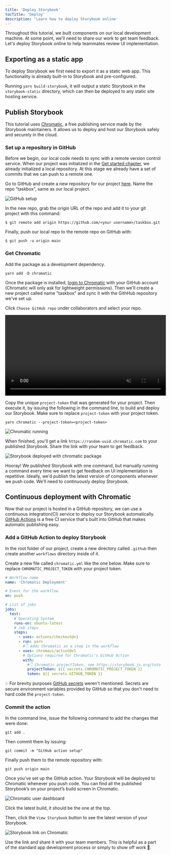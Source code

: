 ```yaml
---
title: 'Deploy Storybook'
tocTitle: 'Deploy'
description: 'Learn how to deploy Storybook online'
---
```


Throughout this tutorial, we built components on our local development machine. At some point, we'll need to share our work to get team feedback. Let's deploy Storybook online to help teammates review UI implementation.

## Exporting as a static app

To deploy Storybook we first need to export it as a static web app. This functionality is already built-in to Storybook and pre-configured.

Running `yarn build-storybook`, it will output a static Storybook in the `storybook-static` directory, which can then be deployed to any static site hosting service.

## Publish Storybook

This tutorial uses <a href="https://www.chromatic.com/">Chromatic</a>, a free publishing service made by the Storybook maintainers. It allows us to deploy and host our Storybook safely and securely in the cloud.

### Set up a repository in GitHub

Before we begin, our local code needs to sync with a remote version control service. When our project was initialized in the [Get started chapter](/intro-to-storybook/ember/en/get-started/), we already initialized a local repository. At this stage we already have a set of commits that we can push to a remote one.

Go to GitHub and create a new repository for our project [here](https://github.com/new). Name the repo “taskbox”, same as our local project.

![GitHub setup](/intro-to-storybook/github-create-taskbox.png)

In the new repo, grab the origin URL of the repo and add it to your git project with this command:

```shell
$ git remote add origin https://github.com/<your username>/taskbox.git
```

Finally, push our local repo to the remote repo on GitHub with:

```shell
$ git push -u origin main
```

### Get Chromatic

Add the package as a development dependency.

```shell
yarn add -D chromatic
```

Once the package is installed, [login to Chromatic](https://www.chromatic.com/start) with your GitHub account (Chromatic will only ask for lightweight permissions). Then we'll create a new project called name "taskbox" and sync it with the GithHub repository we've set up.

Click `Choose GitHub repo` under collaborators and select your repo.

<video autoPlay muted playsInline loop style="width:520px; margin: 0 auto;">
  <source
    src="/intro-to-storybook/chromatic-setup-learnstorybook.mp4"
    type="video/mp4"
  />
</video>

Copy the unique `project-token` that was generated for your project. Then execute it, by issuing the following in the command line, to build and deploy our Storybook. Make sure to replace `project-token` with your project token.

```shell
yarn chromatic --project-token=<project-token>
```

![Chromatic running](/intro-to-storybook/chromatic-manual-storybook-console-log.png)

When finished, you'll get a link `https://random-uuid.chromatic.com` to your published Storybook. Share the link with your team to get feedback.

![Storybook deployed with chromatic package](/intro-to-storybook/chromatic-manual-storybook-deploy.png)

Hooray! We published Storybook with one command, but manually running a command every time we want to get feedback on UI implementation is repetitive. Ideally, we'd publish the latest version of components whenever we push code. We'll need to continuously deploy Storybook.

## Continuous deployment with Chromatic

Now that our project is hosted in a GitHub repository, we can use a continuous integration(CI) service to deploy our Storybook automatically. [GitHub Actions](https://github.com/features/actions) is a free CI service that's built into GitHub that makes automatic publishing easy.

### Add a GitHub Action to deploy Storybook

In the root folder of our project, create a new directory called `.github` then create another `workflows` directory inside of it.

Create a new file called `chromatic.yml` like the one below. Make sure to replace `CHROMATIC_PROJECT_TOKEN` with your project token.

```yaml:title=.github/workflows/chromatic.yml
# Workflow name
name: 'Chromatic Deployment'

# Event for the workflow
on: push

# List of jobs
jobs:
  test:
    # Operating System
    runs-on: ubuntu-latest
    # Job steps
    steps:
      - uses: actions/checkout@v1
      - run: yarn
        #👇 Adds Chromatic as a step in the workflow
      - uses: chromaui/action@v1
        # Options required for Chromatic's GitHub Action
        with:
          #👇 Chromatic projectToken, see https://storybook.js.org/tutorials/intro-to-storybook/ember/en/deploy/ to obtain it
          projectToken: ${{ secrets.CHROMATIC_PROJECT_TOKEN }}
          token: ${{ secrets.GITHUB_TOKEN }}
```

<div class="aside"><p>💡 For brevity purposes <a href="https://help.github.com/en/actions/configuring-and-managing-workflows/creating-and-storing-encrypted-secrets">GitHub secrets</a> weren't mentioned. Secrets are secure environment variables provided by GitHub so that you don't need to hard code the <code>project-token</code>.</p></div>

### Commit the action

In the command line, issue the following command to add the changes that were done:

```shell
git add .
```

Then commit them by issuing:

```shell
git commit -m "GitHub action setup"
```

Finally push them to the remote repository with:

```shell
git push origin main
```

Once you’ve set up the GitHub action. Your Storybook will be deployed to Chromatic whenever you push code. You can find all the published Storybook’s on your project’s build screen in Chromatic.

![Chromatic user dashboard](/intro-to-storybook/chromatic-user-dashboard.png)

Click the latest build, it should be the one at the top.

Then, click the `View Storybook` button to see the latest version of your Storybook.

![Storybook link on Chromatic](/intro-to-storybook/chromatic-build-storybook-link.png)

Use the link and share it with your team members. This is helpful as a part of the standard app development process or simply to show off work 💅.
